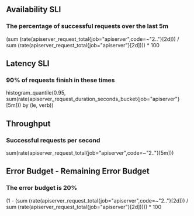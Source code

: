 ## Availability SLI
### The percentage of successful requests over the last 5m
(sum (rate(apiserver_request_total{job="apiserver",code=~"2.."}[2d])) / sum (rate(apiserver_request_total{job="apiserver"}[2d]))) * 100

## Latency SLI
### 90% of requests finish in these times
histogram_quantile(0.95, sum(rate(apiserver_request_duration_seconds_bucket{job="apiserver"}[5m])) by (le, verb))


## Throughput
### Successful requests per second
sum(rate(apiserver_request_total{job="apiserver",code=~"2.."}[5m]))

## Error Budget - Remaining Error Budget
### The error budget is 20%
(1 - (sum (rate(apiserver_request_total{job="apiserver",code=~"2.."}[2d])) / sum (rate(apiserver_request_total{job="apiserver"}[2d])))) * 100